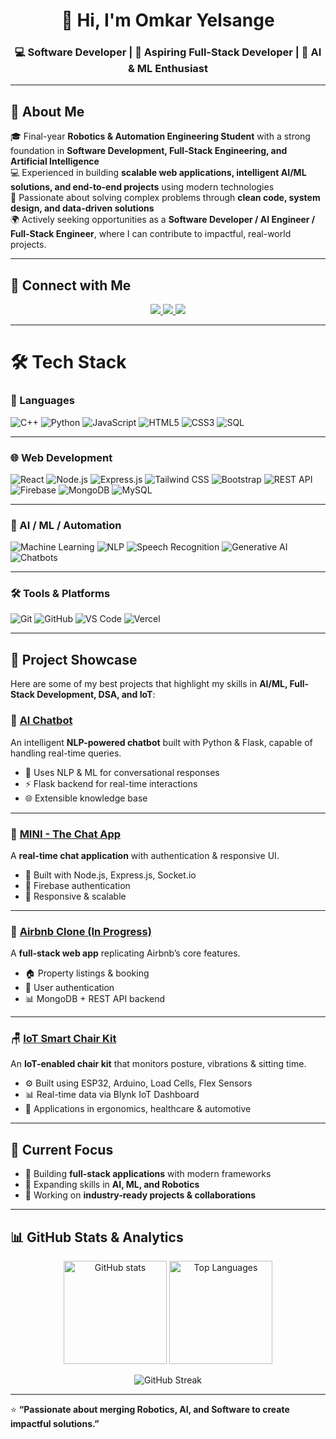 <h1 align="center">👋 Hi, I'm Omkar Yelsange</h1>  
<h3 align="center">💻 Software Developer | 🚀 Aspiring Full-Stack Developer | 🤖 AI & ML Enthusiast</h3>

---

## 🌟 About Me  
🎓 Final-year **Robotics & Automation Engineering Student** with a strong foundation in **Software Development, Full-Stack Engineering, and Artificial Intelligence**  
💻 Experienced in building **scalable web applications, intelligent AI/ML solutions, and end-to-end projects** using modern technologies  
🚀 Passionate about solving complex problems through **clean code, system design, and data-driven solutions**  
🌍 Actively seeking opportunities as a **Software Developer / AI Engineer / Full-Stack Engineer**, where I can contribute to impactful, real-world projects.

---

## 🔗 Connect with Me  
<p align="center">
  <a href="https://www.linkedin.com/in/omkar-yelsange" target="_blank">
    <img src="https://img.shields.io/badge/LinkedIn-0A66C2?style=for-the-badge&logo=linkedin&logoColor=white"/>
  </a>
  <a href="https://github.com/OmkarYelsange" target="_blank">
    <img src="https://img.shields.io/badge/GitHub-181717?style=for-the-badge&logo=github&logoColor=white"/>
  </a>
  <a href="mailto:omkaryelsange1010@gmail.com">
    <img src="https://img.shields.io/badge/Email-D14836?style=for-the-badge&logo=gmail&logoColor=white"/>
  </a>
</p>

---

# 🛠️ Tech Stack

### 🚀 Languages
![C++](https://img.shields.io/badge/C++-00599C?style=for-the-badge&logo=cplusplus&logoColor=white) 
![Python](https://img.shields.io/badge/Python-3776AB?style=for-the-badge&logo=python&logoColor=white) 
![JavaScript](https://img.shields.io/badge/JavaScript-F7DF1E?style=for-the-badge&logo=javascript&logoColor=black) 
![HTML5](https://img.shields.io/badge/HTML5-E34F26?style=for-the-badge&logo=html5&logoColor=white) 
![CSS3](https://img.shields.io/badge/CSS3-1572B6?style=for-the-badge&logo=css3&logoColor=white) 
![SQL](https://img.shields.io/badge/SQL-003B57?style=for-the-badge&logo=database&logoColor=white)  

---

### 🌐 Web Development
![React](https://img.shields.io/badge/React-61DAFB?style=for-the-badge&logo=react&logoColor=black) 
![Node.js](https://img.shields.io/badge/Node.js-339933?style=for-the-badge&logo=node.js&logoColor=white) 
![Express.js](https://img.shields.io/badge/Express.js-000000?style=for-the-badge&logo=express&logoColor=white) 
![Tailwind CSS](https://img.shields.io/badge/Tailwind_CSS-38B2AC?style=for-the-badge&logo=tailwind-css&logoColor=white) 
![Bootstrap](https://img.shields.io/badge/Bootstrap-7952B3?style=for-the-badge&logo=bootstrap&logoColor=white) 
![REST API](https://img.shields.io/badge/REST-02569B?style=for-the-badge&logo=rest&logoColor=white) 
![Firebase](https://img.shields.io/badge/Firebase-FFCA28?style=for-the-badge&logo=firebase&logoColor=black) 
![MongoDB](https://img.shields.io/badge/MongoDB-47A248?style=for-the-badge&logo=mongodb&logoColor=white) 
![MySQL](https://img.shields.io/badge/MySQL-4479A1?style=for-the-badge&logo=mysql&logoColor=white)  

---

### 🤖 AI / ML / Automation
![Machine Learning](https://img.shields.io/badge/Machine_Learning-102230?style=for-the-badge&logo=tensorflow&logoColor=orange) 
![NLP](https://img.shields.io/badge/NLP-CC0000?style=for-the-badge&logo=google&logoColor=white) 
![Speech Recognition](https://img.shields.io/badge/Speech_Recognition-FF6F00?style=for-the-badge&logo=android&logoColor=white) 
![Generative AI](https://img.shields.io/badge/Generative_AI-000000?style=for-the-badge&logo=openai&logoColor=white) 
![Chatbots](https://img.shields.io/badge/Chatbots-00B8D9?style=for-the-badge&logo=botpress&logoColor=white)  

---

### 🛠 Tools & Platforms
![Git](https://img.shields.io/badge/Git-F05032?style=for-the-badge&logo=git&logoColor=white) 
![GitHub](https://img.shields.io/badge/GitHub-181717?style=for-the-badge&logo=github&logoColor=white) 
![VS Code](https://img.shields.io/badge/VS_Code-0078D4?style=for-the-badge&logo=visual-studio-code&logoColor=white) 
![Vercel](https://img.shields.io/badge/Vercel-000000?style=for-the-badge&logo=vercel&logoColor=white)

---

## 🚀 Project Showcase  

Here are some of my best projects that highlight my skills in **AI/ML, Full-Stack Development, DSA, and IoT**:  

### 🤖 [AI Chatbot](https://github.com/OmkarYelsange/AI-Chatbot)  
An intelligent **NLP-powered chatbot** built with Python & Flask, capable of handling real-time queries.  
- 🧠 Uses NLP & ML for conversational responses  
- ⚡ Flask backend for real-time interactions  
- 🌐 Extensible knowledge base  

---

### 💬 [MINI - The Chat App](https://github.com/OmkarYelsange/Mini-Chat-App)  
A **real-time chat application** with authentication & responsive UI.  
- 📡 Built with Node.js, Express.js, Socket.io  
- 🔐 Firebase authentication  
- 📱 Responsive & scalable  

---

### 🏡 [Airbnb Clone (In Progress)](https://github.com/OmkarYelsange/Airbnb-Clone)  
A **full-stack web app** replicating Airbnb’s core features.  
- 🏠 Property listings & booking  
- 🔐 User authentication  
- 📊 MongoDB + REST API backend  

---

### 🪑 [IoT Smart Chair Kit](https://github.com/OmkarYelsange/IoT-Smart-Chair-Kit)  
An **IoT-enabled chair kit** that monitors posture, vibrations & sitting time.  
- ⚙ Built using ESP32, Arduino, Load Cells, Flex Sensors  
- 📊 Real-time data via Blynk IoT Dashboard  
- 🚀 Applications in ergonomics, healthcare & automotive  

---

## 🌱 Current Focus  
- 🔹 Building **full-stack applications** with modern frameworks  
- 🔹 Expanding skills in **AI, ML, and Robotics**  
- 🔹 Working on **industry-ready projects & collaborations**  

---

## 📊 GitHub Stats & Analytics  

<p align="center">
  <img src="https://github-readme-stats.vercel.app/api?username=OmkarYelsange&show_icons=true&theme=radical" alt="GitHub stats" height="165"/>
  <img src="https://github-readme-stats.vercel.app/api/top-langs/?username=OmkarYelsange&layout=compact&theme=radical" alt="Top Languages" height="165"/>
</p>

<p align="center">
  <img src="https://streak-stats.demolab.com?user=OmkarYelsange&theme=radical&hide_border=false" alt="GitHub Streak"/>
</p>

---

⭐ **“Passionate about merging Robotics, AI, and Software to create impactful solutions.”**